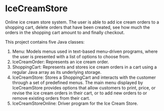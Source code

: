 # IceCreamStore

Online ice cream store system. The user is able to add ice cream orders to a shopping cart, delete orders that have been created, see how much the orders in the shopping cart amount to and finally checkout.

This project contains five Java classes:
  1. Menu: Models menus used in text-based menu-driven programs, where the user is presented with a list of options to choose
           from.
  2. IceCreamOrder: Represents an ice cream order.
  3. ShoppingCart: Represents and stores ice cream orders in a cart using a regular Java array as its underlying storage.
  4. IceCreamStore: Stores a ShoppingCart and interacts with the customer through a set of predefined menus. The main menu 
                    displayed by IceCreamStore provides options that allow customers to print, price, or revise the ice cream 
                    orders in their cart, or to add new orders to or remove existing orders from their cart. 
  5. IceCreamStoreOnline: Driver program for the Ice Cream Store.
